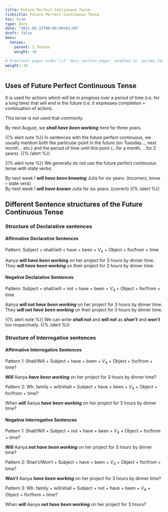 ```yaml
---
title: Future Perfect Continuous Tense      
linktitle: Future Perfect Continuous Tense     
toc: true
type: docs
date: "2021-05-22T00:00:00+01:00"
draft: false
menu:
  tenses:
    parent: 1.Tenses
    weight: 36

# Prev/next pager order (if `docs_section_pager` enabled in `params.toml`)
weight: 36
---
```


## Uses of Future Perfect Continuous Tense  

<!-- ### Use Case 1 -->

It is used for actions which will be in progress over a period of time (i.e. for a long time) that will end in the future (i.e. it expresses completion + continuation of action). 

This tense is not used that commonly. 

By next August, we ***shall have been working*** here for three years.  

{{% alert note %}}
In sentences with the future perfect continuous, we usually mention both the particular point in the future (on Tuesday…, next month… etc.) and the period of time until this point (…for a month, …for 2 years). 
{{% /alert %}}

{{% alert note %}}
We generally do not use the future perfect continuous tense with state verbs:

By next week I ***<span class="mak-text-color-incorrect">will have been knowing</span>*** Julia for six years. (incorrect; know – state verb) <br>
By next week I ***<span class="mak-text-color">will have known</span>*** Julia for six years. (correct)
{{% /alert %}}


## Different Sentence structures of the Future Continuous Tense

### Structure of Declarative sentences

#### Affirmative Declarative Sentences

Pattern: Subject + shall/will + have + been + $V_4$ + Object + for/from + time

Aanya ***will have been working*** on her project for 3 hours by dinner time. <br>
They ***will have been working*** on their project for 3 hours by dinner time.
 
#### Negative Declarative Sentences

Pattern: Subject + shall/will + not + have + been + $V_4$ + Object + for/from + time

Aanya ***will not have been working*** on her project for 3 hours by dinner time. <br>
They ***will not have been working*** on their project for 3 hours by dinner time.

{{% alert note %}}
We can write ***shall not*** and ***will not*** as ***shan’t*** and ***won’t*** too respectively. 
{{% /alert %}}

### Structure of Interrogative sentences

#### Affirmative Interrogative Sentences

Pattern 1: Shall/Will + Subject + have + been + $V_4$ + Object + for/from + time? 

***Will*** Aanya ***have been working*** on her project for 3 hours by dinner time?

Pattern 2: Wh. family + will/shall + Subject + have + been + $V_4$ + Object + for/from + time?

When ***will*** Aanya ***have been working*** on her project for 3 hours by dinner time?   

#### Negative Interrogative Sentences

Pattern 1: Shall/Will + Subject + not + have + been + $V_4$ + Object + for/from + time? 

***Will*** Aanya ***not have been working*** on her project for 3 hours by dinner time?

Pattern 2: Shan’t/Won’t + Subject + have + been + $V_4$ + Object + for/from + time? 

***Won’t*** Aanya ***have been working*** on her project for 3 hours by dinner time?

Pattern 3: Wh. family + will/shall + Subject + not + have + been + $V_4$ + Object + for/from + time?

When ***will*** Aanya ***not have been working*** on her project for 3 hours? 


